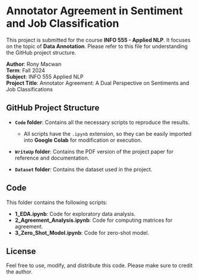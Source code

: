 # Annotator Agreement in Sentiment and Job Classification

This project is submitted for the course **INFO 555 - Applied NLP**. It focuses on the topic of **Data Annotation**. Please refer to this file for understanding the GitHub project structure.

**Author**: Rony Macwan  
**Term**: Fall 2024  
**Subject**: INFO 555 Applied NLP  
**Project Title**: Annotator Agreement: A Dual Perspective on Sentiments and Job Classifications

## GitHub Project Structure

- **`Code` folder**: Contains all the necessary scripts to reproduce the results.  
  - All scripts have the `.ipynb` extension, so they can be easily imported into **Google Colab** for modification or execution.

- **`WriteUp` folder**: Contains the PDF version of the project paper for reference and documentation.

- **`Dataset` folder**: Contains the dataset used in the project.

## Code

This folder contains the following scripts:

- **1_EDA.ipynb**: Code for exploratory data analysis.
- **2_Agreement_Analysis.ipynb**: Code for computing matrices for agreement.
- **3_Zero_Shot_Model.ipynb**: Code for zero-shot model.

## License

Feel free to use, modify, and distribute this code. Please make sure to credit the author. 